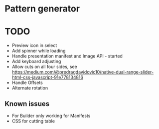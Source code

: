 # Pattern generator

# TODO

- Preview icon in select
- Add spinner while loading
- Handle presentation manifest and Image API - started
- Add keyboard adjusting
- Allow cuts on all four sides, see https://medium.com/@predragdavidovic10/native-dual-range-slider-html-css-javascript-91e778134816
- Handle Offsets
- Alternate rotation

## Known issues

- For Builder only working for Manifests
- CSS for cutting table
